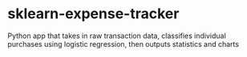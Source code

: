 # sklearn-expense-tracker
Python app that takes in raw transaction data, classifies individual purchases using logistic regression, then outputs statistics and charts
